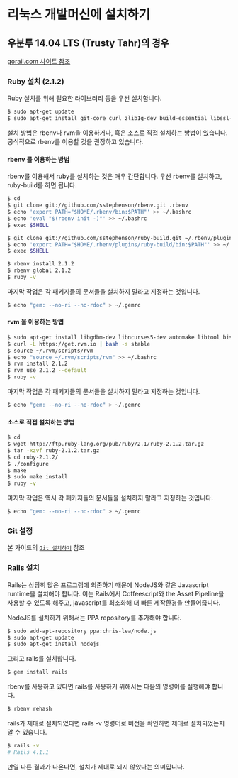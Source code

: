 # 리눅스 개발머신에 설치하기

## 우분투 14.04 LTS (Trusty Tahr)의 경우

[gorail.com 사이트 참조](https://gorails.com/setup/ubuntu/14.04)

### Ruby 설치 (2.1.2)

Ruby 설치를 위해 필요한 라이브러리 등을 우선 설치합니다.

``` bash
$ sudo apt-get update
$ sudo apt-get install git-core curl zlib1g-dev build-essential libssl-dev libreadline-dev libyaml-dev libsqlite3-dev sqlite3 libxml2-dev libxslt1-dev libcurl4-openssl-dev python-software-properties
```

설치 방법은 rbenv나 rvm을 이용하거나, 혹은 소스로 직접 설치하는 방법이 있습니다. 공식적으로 rbenv를 이용할 것을 권장하고 있습니다.

#### rbenv 를 이용하는 방법

rbenv를 이용해서 ruby를 설치하는 것은 매우 간단합니다. 우선 rbenv를 설치하고, ruby-build를 하면 됩니다.

``` bash
$ cd
$ git clone git://github.com/sstephenson/rbenv.git .rbenv
$ echo 'export PATH="$HOME/.rbenv/bin:$PATH"' >> ~/.bashrc
$ echo 'eval "$(rbenv init -)"' >> ~/.bashrc
$ exec $SHELL

$ git clone git://github.com/sstephenson/ruby-build.git ~/.rbenv/plugins/ruby-build
$ echo 'export PATH="$HOME/.rbenv/plugins/ruby-build/bin:$PATH"' >> ~/.bashrc
$ exec $SHELL

$ rbenv install 2.1.2
$ rbenv global 2.1.2
$ ruby -v
```

마지막 작업은 각 패키지들의 문서들을 설치하지 말라고 지정하는 것입니다.

``` bash
$ echo "gem: --no-ri --no-rdoc" > ~/.gemrc
```

#### rvm 을 이용하는 방법

``` bash
$ sudo apt-get install libgdbm-dev libncurses5-dev automake libtool bison libffi-dev
$ curl -L https://get.rvm.io | bash -s stable
$ source ~/.rvm/scripts/rvm
$ echo "source ~/.rvm/scripts/rvm" >> ~/.bashrc
$ rvm install 2.1.2
$ rvm use 2.1.2 --default
$ ruby -v
```

마지막 작업은 각 패키지들의 문서들을 설치하지 말라고 지정하는 것입니다.

``` bash
$ echo "gem: --no-ri --no-rdoc" > ~/.gemrc
```


#### 소스로 직접 설치하는 방법

``` bash
$ cd
$ wget http://ftp.ruby-lang.org/pub/ruby/2.1/ruby-2.1.2.tar.gz
$ tar -xzvf ruby-2.1.2.tar.gz
$ cd ruby-2.1.2/
$ ./configure
$ make
$ sudo make install
$ ruby -v
```

마지막 작업은 역시 각 패키지들의 문서들을 설치하지 말라고 지정하는 것입니다.

``` bash
$ echo "gem: --no-ri --no-rdoc" > ~/.gemrc
```

### Git 설정

본 가이드의 [`Git 설치하기`](git.html) 참조


### Rails 설치

Rails는 상당히 많은 프로그램에 의존하기 때문에 NodeJS와 같은 Javascript runtime을 설치해야 합니다. 이는 Rails에서 Coffeescript와 the Asset Pipeline을 사용할 수 있도록 해주고, javascript를 최소화해 더 빠른 제작환경을 만들어줍니다.

NodeJS를 설치하기 위해서는 PPA repository를 추가해야 합니다.

``` bash
$ sudo add-apt-repository ppa:chris-lea/node.js
$ sudo apt-get update
$ sudo apt-get install nodejs
```

그리고 rails를 설치합니다.
``` bash
$ gem install rails
```

rbenv를 사용하고 있다면 rails를 사용하기 위해서는 다음의 명령어를 실행해야 합니다.

``` bash
$ rbenv rehash
```

rails가 제대로 설치되었다면 rails -v 명령어로 버전을 확인하면 제대로 설치되었는지 알 수 있습니다.

``` bash
$ rails -v
# Rails 4.1.1
```

만일 다른 결과가 나온다면, 설치가 제대로 되지 않았다는 의미입니다.
